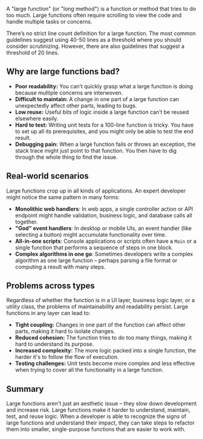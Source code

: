 A "large function" (or "long method") is a function or method that tries to do too much. Large functions often require scrolling to view the code and handle multiple tasks or concerns.

There’s no strict line count definition for a large function. The most common guidelines suggest using 40-50 lines as a threshold where you should consider scrutinizing. However, there are also guidelines that suggest a threshold of 20 lines.

## Why are large functions bad?

- **Poor readability:** You can’t quickly grasp what a large function is doing because multiple concerns are interwoven.
- **Difficult to maintain:** A change in one part of a large function can unexpectedly affect other parts, leading to bugs.
- **Low reuse:** Useful bits of logic inside a large function can’t be reused elsewhere easily.
- **Hard to test:** Writing unit tests for a 100-line function is tricky. You have to set up all its prerequisites, and you might only be able to test the end result.
- **Debugging pain:** When a large function fails or throws an exception, the stack trace might just point to that function. You then have to dig through the whole thing to find the issue.

## Real-world scenarios

Large functions crop up in all kinds of applications. An expert developer might notice the same pattern in many forms:

- **Monolithic web handlers**: In web apps, a single controller action or API endpoint might handle validation, business logic, and database calls all together.
- **"God" event handlers**: In desktop or mobile UIs, an event handler (like selecting a button) might accumulate functionality over time.
- **All-in-one scripts**: Console applications or scripts often have a `Main` or a single function that performs a sequence of steps in one block.
- **Complex algorithms in one go**: Sometimes developers write a complex algorithm as one large function – perhaps parsing a file format or computing a result with many steps.

## Problems across types

Regardless of whether the function is in a UI layer, business logic layer, or a utility class, the problems of maintainability and readability persist. Large functions in any layer can lead to:

- **Tight coupling:** Changes in one part of the function can affect other parts, making it hard to isolate changes.
- **Reduced cohesion:** The function tries to do too many things, making it hard to understand its purpose.
- **Increased complexity:** The more logic packed into a single function, the harder it's to follow the flow of execution.
- **Testing challenges:** Unit tests become more complex and less effective when trying to cover all the functionality in a large function.

## Summary

Large functions aren't just an aesthetic issue – they slow down development and increase risk. Large functions make it harder to understand, maintain, test, and reuse logic. When a developer is able to recognize the signs of large functions and understand their impact, they can take steps to refactor them into smaller, single-purpose functions that are easier to work with.
